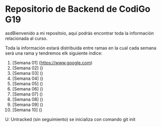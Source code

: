 
# Repositorio de Backend de CodiGo G19

asdBienvenido a mi repositoio, aquí podrás encontrar toda la información relacionada al curso.

Toda la información estará distribuida entre ramas en la cual cada semana será una rama y tendremos elk siguiente índice:

1. [Semana 01] (https://www.google.com)
2. [Semana 02] ()
3. [Semana 03] ()
4. [Semana 04] ()
5. [Semana 05] ()
6. [Semana 06] ()
7. [Semana 07] ()
8. [Semana 08] ()
9. [Semana 09] ()
10. [Semana 10] ()

U: Untracked (sin seguimiento)
se inicializa con comando git init

